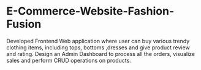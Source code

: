 # E-Commerce-Website-Fashion-Fusion
Developed Frontend Web application where user can buy various trendy clothing items, including tops, bottoms ,dresses and give product review and rating. Design an  Admin Dashboard to process all the orders, visualize sales and perform CRUD operations on products.
